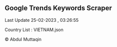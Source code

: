 

## Google Trends Keywords Scraper 
 
Last Update 25-02-2023 , 03:26:55

Country List :
VIETNAM.json



© Abdul Muttaqin 
